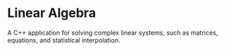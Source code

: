 # Linear Algebra
A C++ application for solving complex linear systems, such as matrices, equations, and statistical interpolation.